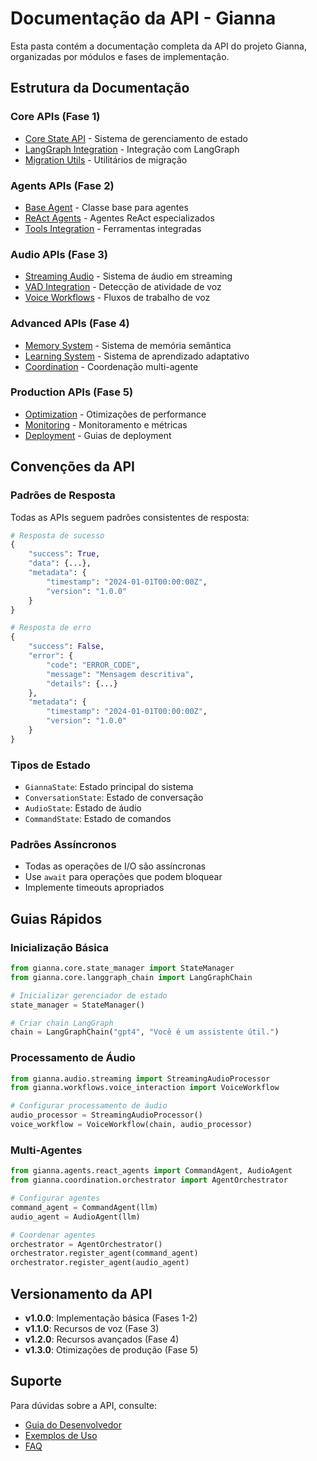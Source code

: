 # Documentação da API - Gianna

Esta pasta contém a documentação completa da API do projeto Gianna, organizadas por módulos e fases de implementação.

## Estrutura da Documentação

### Core APIs (Fase 1)
- [Core State API](./core/state.md) - Sistema de gerenciamento de estado
- [LangGraph Integration](./core/langgraph.md) - Integração com LangGraph
- [Migration Utils](./core/migration.md) - Utilitários de migração

### Agents APIs (Fase 2)
- [Base Agent](./agents/base_agent.md) - Classe base para agentes
- [ReAct Agents](./agents/react_agents.md) - Agentes ReAct especializados
- [Tools Integration](./tools/) - Ferramentas integradas

### Audio APIs (Fase 3)
- [Streaming Audio](./audio/streaming.md) - Sistema de áudio em streaming
- [VAD Integration](./audio/vad.md) - Detecção de atividade de voz
- [Voice Workflows](./workflows/voice.md) - Fluxos de trabalho de voz

### Advanced APIs (Fase 4)
- [Memory System](./memory/) - Sistema de memória semântica
- [Learning System](./learning/) - Sistema de aprendizado adaptativo
- [Coordination](./coordination/) - Coordenação multi-agente

### Production APIs (Fase 5)
- [Optimization](./optimization/) - Otimizações de performance
- [Monitoring](./monitoring/) - Monitoramento e métricas
- [Deployment](./deployment/) - Guias de deployment

## Convenções da API

### Padrões de Resposta
Todas as APIs seguem padrões consistentes de resposta:

```python
# Resposta de sucesso
{
    "success": True,
    "data": {...},
    "metadata": {
        "timestamp": "2024-01-01T00:00:00Z",
        "version": "1.0.0"
    }
}

# Resposta de erro
{
    "success": False,
    "error": {
        "code": "ERROR_CODE",
        "message": "Mensagem descritiva",
        "details": {...}
    },
    "metadata": {
        "timestamp": "2024-01-01T00:00:00Z",
        "version": "1.0.0"
    }
}
```

### Tipos de Estado
- `GiannaState`: Estado principal do sistema
- `ConversationState`: Estado de conversação
- `AudioState`: Estado de áudio
- `CommandState`: Estado de comandos

### Padrões Assíncronos
- Todas as operações de I/O são assíncronas
- Use `await` para operações que podem bloquear
- Implemente timeouts apropriados

## Guias Rápidos

### Inicialização Básica
```python
from gianna.core.state_manager import StateManager
from gianna.core.langgraph_chain import LangGraphChain

# Inicializar gerenciador de estado
state_manager = StateManager()

# Criar chain LangGraph
chain = LangGraphChain("gpt4", "Você é um assistente útil.")
```

### Processamento de Áudio
```python
from gianna.audio.streaming import StreamingAudioProcessor
from gianna.workflows.voice_interaction import VoiceWorkflow

# Configurar processamento de áudio
audio_processor = StreamingAudioProcessor()
voice_workflow = VoiceWorkflow(chain, audio_processor)
```

### Multi-Agentes
```python
from gianna.agents.react_agents import CommandAgent, AudioAgent
from gianna.coordination.orchestrator import AgentOrchestrator

# Configurar agentes
command_agent = CommandAgent(llm)
audio_agent = AudioAgent(llm)

# Coordenar agentes
orchestrator = AgentOrchestrator()
orchestrator.register_agent(command_agent)
orchestrator.register_agent(audio_agent)
```

## Versionamento da API

- **v1.0.0**: Implementação básica (Fases 1-2)
- **v1.1.0**: Recursos de voz (Fase 3)
- **v1.2.0**: Recursos avançados (Fase 4)
- **v1.3.0**: Otimizações de produção (Fase 5)

## Suporte

Para dúvidas sobre a API, consulte:
- [Guia do Desenvolvedor](../developer-guide/)
- [Exemplos de Uso](../../examples/)
- [FAQ](../faq.md)

